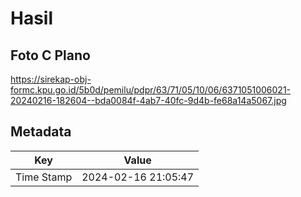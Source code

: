 # Hasil

## Foto C Plano

https://sirekap-obj-formc.kpu.go.id/5b0d/pemilu/pdpr/63/71/05/10/06/6371051006021-20240216-182604--bda0084f-4ab7-40fc-9d4b-fe68a14a5067.jpg


## Metadata

| Key        | Value               |
| ---------- | ------------------- |
| Time Stamp | 2024-02-16 21:05:47 |



